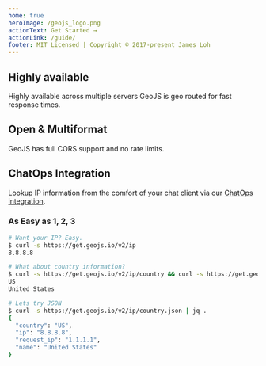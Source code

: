 ```yaml
---
home: true
heroImage: /geojs_logo.png
actionText: Get Started →
actionLink: /guide/
footer: MIT Licensed | Copyright © 2017-present James Loh
---
```


<div style="text-align: center">
  <DO/>
</div>

<div class="features">
  <div class="feature">
    <h2>Highly available</h2>
    <p>Highly available across multiple servers GeoJS is geo routed for fast response times.</p>
  </div>
  <div class="feature">
    <h2>Open & Multiformat</h2>
    <p>GeoJS has full CORS support and no rate limits.</p>
  </div>
  <div class="feature">
    <h2>ChatOps Integration</h2>
    <p>Lookup IP information from the comfort of your chat client via our <a href="/chatops/" title="ChatOps integration">ChatOps integration</a>.</p>
  </div>
</div>

### As Easy as 1, 2, 3

``` bash
# Want your IP? Easy.
$ curl -s https://get.geojs.io/v2/ip
8.8.8.8

# What about country information?
$ curl -s https://get.geojs.io/v2/ip/country && curl -s https://get.geojs.io/v2/ip/country/full
US
United States

# Lets try JSON
$ curl -s https://get.geojs.io/v2/ip/country.json | jq .
{
  "country": "US",
  "ip": "8.8.8.8",
  "request_ip": "1.1.1.1",
  "name": "United States"
}
```

<mailing-list actionUrl="https://jloh.us14.list-manage.com/subscribe/post?u=9c6287d73fb594aeb6a7a28ac&amp;id=02218ac43f" token="b_9c6287d73fb594aeb6a7a28ac_02218ac43f" successMessage="Almost finished... We need to confirm your email address. To complete the subscription process, please click the link in the email we just sent you."/>
